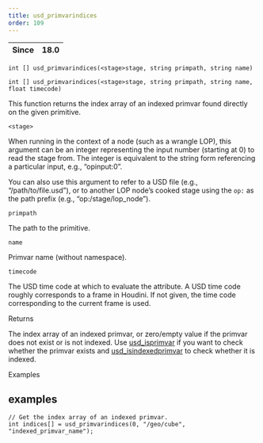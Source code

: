```yaml
---
title: usd_primvarindices
order: 109
---
```

| Since | 18.0 |
| --- | --- |

`int [] usd_primvarindices(<stage>stage, string primpath, string name)`

`int [] usd_primvarindices(<stage>stage, string primpath, string name, float timecode)`

This function returns the index array of an indexed primvar found directly on the given primitive.

`<stage>`

When running in the context of a node (such as a wrangle LOP), this argument can be an integer representing the input number (starting at 0) to read the stage from. The integer is equivalent to the string form referencing a particular input, e.g., “opinput:0”.

You can also use this argument to refer to a USD file (e.g., “/path/to/file.usd”), or to another LOP node’s cooked stage using the `op:` as the path prefix (e.g., “op:/stage/lop_node”).

`primpath`

The path to the primitive.

`name`

Primvar name (without namespace).

`timecode`

The USD time code at which to evaluate the attribute. A USD time code roughly corresponds to a frame in Houdini. If not given, the time code corresponding to the current frame is used.

Returns

The index array of an indexed primvar, or zero/empty value if the primvar does not exist or is not indexed. Use [usd_isprimvar](./usd_isprimvar "Checks if the primitive has a primvar of the given name.") if you want to check whether the primvar exists and [usd_isindexedprimvar](./usd_isindexedprimvar "Checks if there is an indexed primvar directly on the USD primitive.") to check whether it is indexed.

Examples

## examples

```vex
// Get the index array of an indexed primvar.
int indices[] = usd_primvarindices(0, "/geo/cube", "indexed_primvar_name");

```
